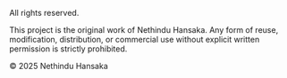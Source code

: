 All rights reserved.

This project is the original work of Nethindu Hansaka. Any form of reuse, modification, distribution, or commercial use without explicit written permission is strictly prohibited.

© 2025 Nethindu Hansaka